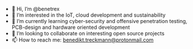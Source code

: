 - 👋 Hi, I’m @benetrex
- 👀 I’m interested in the IoT, cloud development and sustainability
- 🌱 I’m currently learning cyber-security and offensive penetration testing, PCB-design and hardware oriented development
- 💞️ I’m looking to collaborate on interesting open source projects
- 📫 How to reach me: benedikt.treckmann@protonmail.com

<!---
benetrex/benetrex is a ✨ special ✨ repository because its `README.md` (this file) appears on your GitHub profile.
You can click the Preview link to take a look at your changes.
--->
